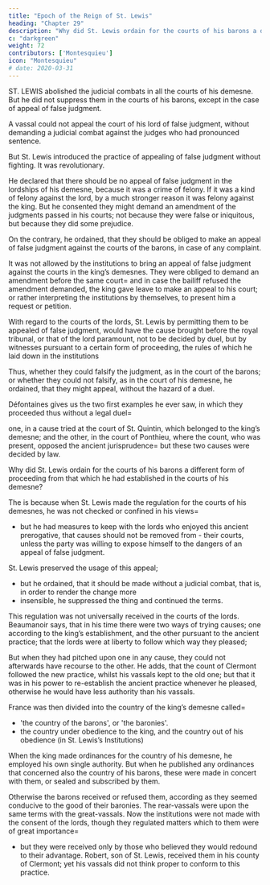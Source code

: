 ```yaml
---
title: "Epoch of the Reign of St. Lewis"
heading: "Chapter 29"
description: "Why did St. Lewis ordain for the courts of his barons a different form of proceeding from that which he had established in the courts of his demesne?"
c: "darkgreen"
weight: 72
contributors: ['Montesquieu']
icon: "Montesquieu"
# date: 2020-03-31
---
```



ST. LEWIS abolished the judicial combats in all the courts of his demesne. But he did not suppress them in the courts of his barons, except in the case of appeal of false judgment.

A vassal could not appeal the court of his lord of false judgment, without demanding a judicial combat against the judges who had pronounced sentence. 

But St. Lewis introduced the practice of appealing of false judgment without fighting. It was revolutionary.

He declared that there should be no appeal of false judgment in the lordships of his demesne, because it was a crime of felony. If it was a kind of felony against the lord, by a much stronger reason it was felony against the king. But he consented they might demand an amendment of the judgments passed in his courts; not because they were false or iniquitous, but because they did some prejudice. 

On the contrary, he ordained, that they should be obliged to make an appeal of false judgment against the courts of the barons, in case of any complaint.

It was not allowed by the institutions to bring an appeal of false judgment against the courts in the king’s demesnes. They were obliged to demand an amendment before the same court=  and in case the bailiff refused the amendment demanded, the king gave leave to make an appeal to his court; or rather interpreting the institutions by themselves, to present him a request or petition.

With regard to the courts of the lords, St. Lewis by permitting them to be appealed of false judgment, would have the cause brought before the royal tribunal, or that of the lord paramount, not to be decided by duel, but by witnesses pursuant to a certain form of proceeding, the rules of which he laid down in the institutions

Thus, whether they could falsify the judgment, as in the court of the barons; or whether they could not falsify, as in the court of his demesne, he ordained, that they might appeal, without the hazard of a duel.

Défontaines gives us the two first examples he ever saw, in which they proceeded thus without a legal duel= 

one, in a cause tried at the court of St. Quintin, which belonged to the king’s demesne; and the other, in the court of Ponthieu, where the count, who was present, opposed the ancient jurisprudence=  but these two causes were decided by law.

Why did St. Lewis ordain for the courts of his barons a different form of proceeding from that which he had established in the courts of his demesne?

The is because when St. Lewis made the regulation for the courts of his demesnes, he was not checked or confined in his views= 
- but he had measures to keep with the lords who enjoyed this ancient prerogative, that causes should not be removed from - their courts, unless the party was willing to expose himself to the dangers of an appeal of false judgment.

St. Lewis preserved the usage of this appeal;
- but he ordained, that it should be made without a judicial combat, that is, in order to render the change more 
- insensible, he suppressed the thing and continued the terms.

This regulation was not universally received in the courts of the lords. Beaumanoir says, that in his time there were two ways of trying causes; one according to the king’s establishment, and the other pursuant to the ancient practice; that the lords were at liberty to follow which way they pleased;

But when they had pitched upon one in any cause, they could not afterwards have recourse to the other.
He adds, that the count of Clermont followed the new practice, whilst his vassals kept to the old one; but that it was in his power to re-establish the ancient practice whenever he pleased, otherwise he would have less authority than his vassals.

France was then divided into the country of the king’s demesne called= 
- 'the country of the barons', or 'the baronies'. 
- the country under obedience to the king, and the country out of his obedience (in St. Lewis’s Institutions)

When the king made ordinances for the country of his demesne, he employed his own single authority. But when he published any ordinances that concerned also the country of his barons, these were made in concert with them, or sealed and subscribed by them. 

Otherwise the barons received or refused them, according as they seemed conducive to the good of their baronies.
The rear-vassals were upon the same terms with the great-vassals.
Now the institutions were not made with the consent of the lords, though they regulated matters which to them were of great importance= 
- but they were received only by those who believed they would redound to their advantage. Robert, son of St. Lewis, received them in his county of Clermont;
yet his vassals did not think proper to conform to this practice.
